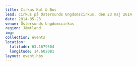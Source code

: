 ```yaml
---
title: Cirkus Kul & Bus
lead: Cirkus på Östersunds Ungdomscirkus, den 23 maj 2014
date: 2014-05-23
venue: Östersunds Ungdomscirkus
region: Jämtland
img:
collection: events
location:
  latitude: 63.1679504
  longitude: 14.602081
layout: event.hbs
---
```

